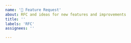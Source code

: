 ```yaml
---
name: '🚀 Feature Request'
about: RFC and ideas for new features and improvements
title: ''
labels: 'RFC'
assignees: ''

---
```

